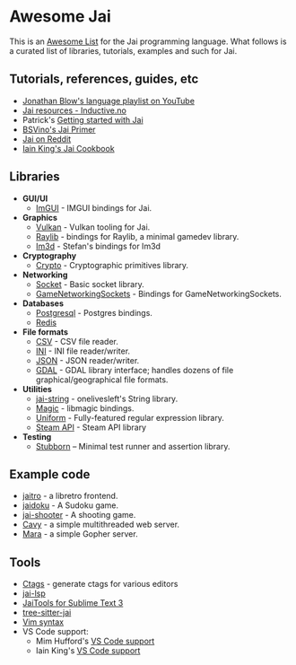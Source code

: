 # Awesome Jai

This is an [Awesome List](https://awesome.re) for the Jai programming language. What follows is a curated list of libraries, tutorials, examples and such for Jai.

## Tutorials, references, guides, etc

 * [Jonathan Blow's language playlist on YouTube](https://www.youtube.com/watch?v=TH9VCN6UkyQ&list=PLmV5I2fxaiCKfxMBrNsU1kgKJXD3PkyxO&ab_channel=JonathanBlow)
 * [Jai resources - Inductive.no](https://inductive.no/jai/)
 * Patrick's [Getting started with Jai](https://github.com/patrickgh3/jai-getting-started)
 * [BSVino's Jai Primer](https://github.com/BSVino/JaiPrimer/blob/master/JaiPrimer.md)
 * [Jai on Reddit](https://www.reddit.com/r/Jai/)
 * [Iain King's Jai Cookbook](https://github.com/onelivesleft/jai-cookbook)

## Libraries

 * **GUI/UI**
   * [ImGUI](https://github.com/kevinw/jai-imgui/) - IMGUI bindings for Jai.
 * **Graphics**
   * [Vulkan](https://github.com/osor-io/Vulkan) - Vulkan tooling for Jai.
   * [Raylib](https://github.com/kevinw/raylib-jai) - bindings for Raylib, a minimal gamedev library.
   * [Im3d](https://github.com/ostef/jai-im3d) - Stefan's bindings for Im3d
 * **Cryptography**
   * [Crypto](https://github.com/smari/jai-crypto) - Cryptographic primitives library.
 * **Networking**
   * [Socket](https://github.com/smari/jai-socket) - Basic socket library.
   * [GameNetworkingSockets](https://github.com/Manquia/gns-jai) - Bindings for GameNetworkingSockets.
 * **Databases**
   * [Postgresql](https://github.com/rluba/jai-postgres) - Postgres bindings.
   * [Redis](https://github.com/smari/jai-redis)
 * **File formats**
   * [CSV](https://github.com/rluba/jai-csv) - CSV file reader.
   * [INI](https://github.com/smari/jai-ini) - INI file reader/writer.
   * [JSON](https://github.com/rluba/jason) - JSON reader/writer.
   * [GDAL](https://github.com/smari/jai-gdal) - GDAL library interface; handles dozens of file graphical/geographical file formats.
 * **Utilities**
   * [jai-string](https://github.com/onelivesleft/jai-string) - onelivesleft's String library.
   * [Magic](https://github.com/smari/jai-magic) - libmagic bindings.
   * [Uniform](https://github.com/rluba/uniform) - Fully-featured regular expression library.
   * [Steam API](https://github.com/onelivesleft/jai-steam) - Steam API library
 * **Testing**
   * [Stubborn](https://github.com/rluba/stubborn) – Minimal test runner and assertion library.

## Example code

 * [jaitro](https://github.com/kevinw/jaitro) - a libretro frontend.
 * [jaidoku](https://github.com/mimhufford/jaidoku) - A Sudoku game.
 * [jai-shooter](https://github.com/kevinw/jai-shooter/) - A shooting game.
 * [Cavy](https://github.com/smari/Cavy) - a simple multithreaded web server.
 * [Mara](https://github.com/smari/Mara) - a simple Gopher server.

## Tools

 * [Ctags](https://github.com/rluba/jai-ctags) - generate ctags for various editors
 * [jai-lsp](https://github.com/Pyromuffin/jai-lsp)
 * [JaiTools for Sublime Text 3](https://github.com/RobinWragg/JaiTools)
 * [tree-sitter-jai](https://github.com/Pyromuffin/tree-sitter-jai)
 * [Vim syntax](https://github.com/rluba/jai.vim)
 * VS Code support:
   * Mim Hufford's [VS Code support](https://github.com/mimhufford/jai-language-support)
   * Iain King's [VS Code support](https://marketplace.visualstudio.com/items?itemName=onelivesleft.the-language)


 
